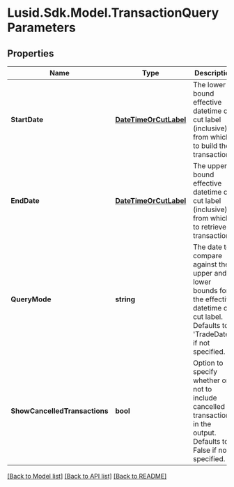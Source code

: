 # Lusid.Sdk.Model.TransactionQueryParameters
## Properties

Name | Type | Description | Notes
------------ | ------------- | ------------- | -------------
**StartDate** | [**DateTimeOrCutLabel**](DateTimeOrCutLabel.md) | The lower bound effective datetime or cut label (inclusive) from which to build the transactions. | 
**EndDate** | [**DateTimeOrCutLabel**](DateTimeOrCutLabel.md) | The upper bound effective datetime or cut label (inclusive) from which to retrieve transactions. | 
**QueryMode** | **string** | The date to compare against the upper and lower bounds for the effective datetime or cut label. Defaults to &#39;TradeDate&#39; if not specified. | [optional] 
**ShowCancelledTransactions** | **bool** | Option to specify whether or not to include cancelled transactions in the output. Defaults to False if not specified. | [optional] 

[[Back to Model list]](../README.md#documentation-for-models) [[Back to API list]](../README.md#documentation-for-api-endpoints) [[Back to README]](../README.md)

